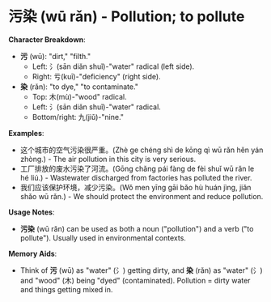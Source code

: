 # **污染 (wū rǎn) - Pollution; to pollute**

**Character Breakdown**:  
- **污** (wū): "dirt," "filth."
  - Left: 氵(sān diǎn shuǐ)-"water" radical (left side).
  - Right: 亏(kuī)-"deficiency" (right side).  
- **染** (rǎn): "to dye," "to contaminate."
  - Top: 木(mù)-"wood" radical.
  - Left: 氵(sān diǎn shuǐ)-"water" radical.
  - Bottom/right: 九(jiǔ)-"nine."

**Examples**:  
- 这个城市的空气污染很严重。(Zhè ge chéng shì de kōng qì wū rǎn hěn yán zhòng.) - The air pollution in this city is very serious.  
- 工厂排放的废水污染了河流。(Gōng chǎng pái fàng de fèi shuǐ wū rǎn le hé liú.) - Wastewater discharged from factories has polluted the river.  
- 我们应该保护环境，减少污染。(Wǒ men yīng gāi bǎo hù huán jìng, jiǎn shǎo wū rǎn.) - We should protect the environment and reduce pollution.

**Usage Notes**:  
- **污染** (wū rǎn) can be used as both a noun ("pollution") and a verb ("to pollute"). Usually used in environmental contexts.

**Memory Aids**:  
- Think of **污** (wū) as "water" (氵) getting dirty, and **染** (rǎn) as "water" (氵) and "wood" (木) being "dyed" (contaminated). Pollution = dirty water and things getting mixed in.